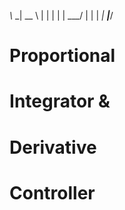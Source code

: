   _\\_ _| __ \\ 
 |   | |  |   | 
 ___/  |  |   | 
_|   ___|____/ 

# **P**roportional 
# **I**ntegrator &
# **D**erivative 

# Controller
